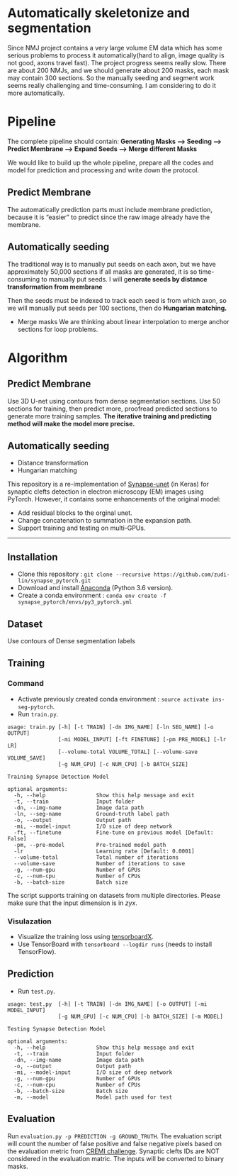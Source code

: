 
# Automatically skeletonize and segmentation


Since NMJ project contains a very large volume EM data which has some serious problems to process it automatically(hard to align, image quality is not good, axons travel fast). The project progress seems really slow. There are about 200 NMJs, and we should generate about 200 masks, each mask may contain 300 sections. So the manually seeding and segment work seems really challenging and time-consuming. I am considering to do it more automatically.

# Pipeline
The complete pipeline should contain: 
**Generating Masks —> Seeding —> Predict Membrane —> Expand Seeds —> Merge different Masks**

We would like to build up the whole pipeline, prepare all the codes and model for prediction and processing and write down the protocol.

## Predict Membrane
The automatically prediction parts must include membrane prediction, because it is “easier” to predict since the raw image already have the membrane.

##  Automatically seeding
The traditional way is to manually put seeds on each axon, but we have approximately 50,000 sections if all masks are generated, it is so time-consuming to manually put seeds. I will g**enerate seeds by distance transformation from membrane**

Then the seeds must be indexed to track each seed is from which axon, so we will manually put seeds  per 100 sections, then do **Hungarian matching.**

- Merge masks
We are thinking about linear interpolation to merge anchor sections for loop problems.

# Algorithm
## Predict Membrane
Use 3D U-net using contours from dense segmentation sections. Use 50 sections for training, then predict more, proofread predicted sections to generate more training samples. **The iterative training and predicting method will make the model more precise.**
## Automatically seeding
- Distance transformation
- Hungarian matching

This repository is a re-implementation of [Synapse-unet](https://github.com/zudi-lin/synapse-unet) (in Keras) for synaptic clefts detection in electron microscopy (EM) images using PyTorch. However, it contains some enhancements of the original model:

* Add residual blocks to the orginal unet.
* Change concatenation to summation in the expansion path.
* Support training and testing on multi-GPUs.

----------------------------

## Installation

* Clone this repository : `git clone --recursive https://github.com/zudi-lin/synapse_pytorch.git`
* Download and install [Anaconda](https://www.anaconda.com/download/) (Python 3.6 version).
* Create a conda environment :  `conda env create -f synapse_pytorch/envs/py3_pytorch.yml`

## Dataset

Use contours of Dense segmentation labels

## Training

### Command

* Activate previously created conda environment : `source activate ins-seg-pytorch`.
* Run `train.py`.

```
usage: train.py [-h] [-t TRAIN] [-dn IMG_NAME] [-ln SEG_NAME] [-o OUTPUT]
                [-mi MODEL_INPUT] [-ft FINETUNE] [-pm PRE_MODEL] [-lr LR]
                [--volume-total VOLUME_TOTAL] [--volume-save VOLUME_SAVE]
                [-g NUM_GPU] [-c NUM_CPU] [-b BATCH_SIZE]

Training Synapse Detection Model

optional arguments:
  -h, --help                Show this help message and exit
  -t, --train               Input folder
  -dn, --img-name           Image data path
  -ln, --seg-name           Ground-truth label path
  -o, --output              Output path
  -mi, --model-input        I/O size of deep network
  -ft, --finetune           Fine-tune on previous model [Default: False]
  -pm, --pre-model          Pre-trained model path
  -lr                       Learning rate [Default: 0.0001]
  --volume-total            Total number of iterations
  --volume-save             Number of iterations to save
  -g, --num-gpu             Number of GPUs
  -c, --num-cpu             Number of CPUs
  -b, --batch-size          Batch size
```

The script supports training on datasets from multiple directories. Please make sure that the input dimension is in *zyx*.

### Visulazation
* Visualize the training loss using [tensorboardX](https://github.com/lanpa/tensorboard-pytorch).
* Use TensorBoard with `tensorboard --logdir runs`  (needs to install TensorFlow).

## Prediction

* Run `test.py`.

```
usage: test.py  [-h] [-t TRAIN] [-dn IMG_NAME] [-o OUTPUT] [-mi MODEL_INPUT]
                [-g NUM_GPU] [-c NUM_CPU] [-b BATCH_SIZE] [-m MODEL]

Testing Synapse Detection Model

optional arguments:
  -h, --help                Show this help message and exit
  -t, --train               Input folder
  -dn, --img-name           Image data path
  -o, --output              Output path
  -mi, --model-input        I/O size of deep network
  -g, --num-gpu             Number of GPUs
  -c, --num-cpu             Number of CPUs
  -b, --batch-size          Batch size
  -m, --model               Model path used for test
```

## Evaluation

Run `evaluation.py -p PREDICTION -g GROUND_TRUTH`.
The evaluation script will count the number of false positive and false negative pixels based on the evaluation metric from [CREMI challenge](https://cremi.org/metrics/). Synaptic clefts IDs are NOT considered in the evaluation matric. The inputs will be converted to binary masks.




